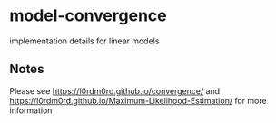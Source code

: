 # model-convergence
implementation details for linear models

## Notes
Please see https://l0rdm0rd.github.io/convergence/ and https://l0rdm0rd.github.io/Maximum-Likelihood-Estimation/ for more information
